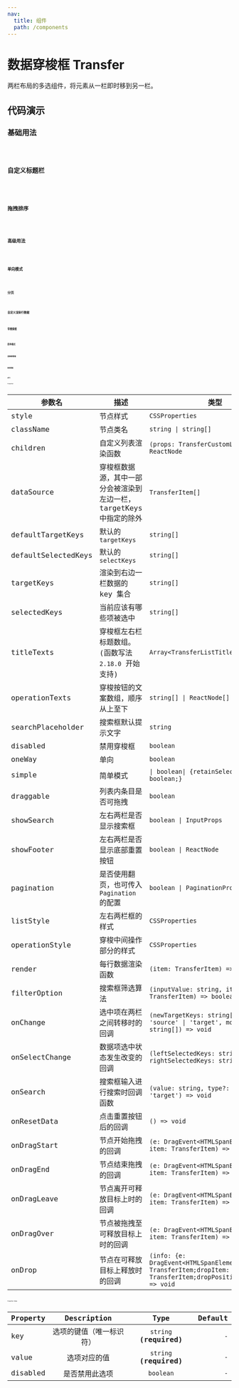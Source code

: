 ```yaml
---
nav:
  title: 组件
  path: /components
---
```


# 数据穿梭框 Transfer

两栏布局的多选组件，将元素从一栏即时移到另一栏。

## 代码演示

### 基础用法

<code src="./__demo__/basic.demo.tsx" />

### 自定义标题栏

<code src="./__demo__/custom-header.demo.tsx" />

### 拖拽排序

<code src="./__demo__/drag-sort.demo.tsx" />

### 高级用法

<code src="./__demo__/more.demo.tsx" />

### 单向模式

<code src="./__demo__/one-way.demo.tsx" />

### 分页

<code src="./__demo__/pagination.demo.tsx" />

### 自定义渲染行数据

<code src="./__demo__/render.demo.tsx" />

### 带搜索框

<code src="./__demo__/show-search.demo.tsx" />

### 简单模式

<code src="./__demo__/simple.demo.tsx" />

### 表格穿梭框

<code src="./__demo__/with-table.demo.tsx" />

### 树穿梭框

<code src="./__demo__/with-tree.demo.tsx" />

## API

### Transfer

|参数名|描述|类型|默认值|版本|
|---|---|---|---|---|
|style|节点样式|`CSSProperties`|`-`|-|
|className|节点类名|`string \| string[]`|`-`|-|
|children|自定义列表渲染函数|`(props: TransferCustomListProps) => ReactNode`|`-`|-|
|dataSource|穿梭框数据源，其中一部分会被渲染到左边一栏，targetKeys 中指定的除外|`TransferItem[]`|`-`|-|
|defaultTargetKeys|默认的 `targetKeys`|`string[]`|`[]`|-|
|defaultSelectedKeys|默认的 `selectKeys`|`string[]`|`[]`|-|
|targetKeys|渲染到右边一栏数据的 key 集合|`string[]`|`-`|-|
|selectedKeys|当前应该有哪些项被选中|`string[]`|`-`|-|
|titleTexts|穿梭框左右栏标题数组。(函数写法 `2.18.0` 开始支持)|`Array<TransferListTitle>`|`['Source', 'Target']`|-|
|operationTexts|穿梭按钮的文案数组，顺序从上至下|`string[] \| ReactNode[]`|`-`|-|
|searchPlaceholder|搜索框默认提示文字|`string`|`-`|-|
|disabled|禁用穿梭框|`boolean`|`-`|-|
|oneWay|单向|`boolean`|`-`|-|
|simple|简单模式|`\| boolean\| {retainSelectedItems?: boolean;}`|`-`|`retainSelectedItems` in '2.21.0'|
|draggable|列表内条目是否可拖拽|`boolean`|`-`|-|
|showSearch|左右两栏是否显示搜索框|`boolean \| InputProps`|`-`|-|
|showFooter|左右两栏是否显示底部重置按钮|`boolean \| ReactNode`|`-`|ReactNode in `2.11.0`|
|pagination|是否使用翻页，也可传入 `Pagination` 的配置|`boolean \| PaginationProps`|`-`|-|
|listStyle|左右两栏框的样式|`CSSProperties`|`-`|-|
|operationStyle|穿梭中间操作部分的样式|`CSSProperties`|`-`|-|
|render|每行数据渲染函数|`(item: TransferItem) => any`|`-`|-|
|filterOption|搜索框筛选算法|`(inputValue: string, item: TransferItem) => boolean`|`(inputValue, item) => item.value.indexOf(inputValue) !== -1`|-|
|onChange|选中项在两栏之间转移时的回调|`(newTargetKeys: string[], direction: 'source' \| 'target', moveKeys: string[]) => void`|`-`|-|
|onSelectChange|数据项选中状态发生改变的回调|`(leftSelectedKeys: string[], rightSelectedKeys: string[]) => void`|`-`|-|
|onSearch|搜索框输入进行搜索时回调函数|`(value: string, type?: 'source' \| 'target') => void`|`-`|-|
|onResetData|点击重置按钮后的回调|`() => void`|`-`|-|
|onDragStart|节点开始拖拽的回调|`(e: DragEvent<HTMLSpanElement>, item: TransferItem) => void`|`-`|-|
|onDragEnd|节点结束拖拽的回调|`(e: DragEvent<HTMLSpanElement>, item: TransferItem) => void`|`-`|-|
|onDragLeave|节点离开可释放目标上时的回调|`(e: DragEvent<HTMLSpanElement>, item: TransferItem) => void`|`-`|-|
|onDragOver|节点被拖拽至可释放目标上时的回调|`(e: DragEvent<HTMLSpanElement>, item: TransferItem) => void`|`-`|-|
|onDrop|节点在可释放目标上释放时的回调|`(info: {e: DragEvent<HTMLSpanElement>;dragItem: TransferItem;dropItem: TransferItem;dropPosition: number;}) => void`|`-`|-|

### Transfer.Item

|Property|Description|Type|Default|
|---|:---:|:---:|---:|
|key|选项的键值（唯一标识符）|`string` **(required)**|`-`|
|value|选项对应的值|`string` **(required)**|`-`|
|disabled|是否禁用此选项|`boolean`|`-`|
